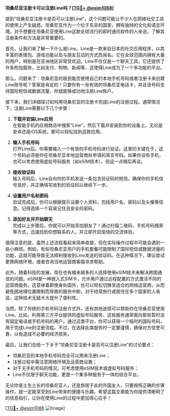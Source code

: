 **坦桑尼亚注册卡可以注册Line吗？[[TG💪+ @esim1088](https://t.me/s/esim1088)]**

提到“坦桑尼亚注册卡是否可以注册Line”，这个问题可能让不少人在网络社交工具的使用上产生疑惑。坦桑尼亚作为一个位于东非的国家，拥有独特的文化和语言环境。对于想要在坦桑尼亚使用Line这款全球流行的即时通讯软件的人来说，了解其注册条件和方法是非常重要的。

首先，让我们来了解一下什么是Line。Line是一款来自日本的社交应用程序，以其丰富的表情包、游戏功能以及与朋友互动的方式而闻名。它在全球范围内拥有大量的用户，特别是在亚洲地区非常受欢迎。Line不仅仅是一个聊天工具，它还提供了许多附加服务，比如支付、购物、新闻等，这使得Line成为了一个多功能的平台。

那么，问题来了：坦桑尼亚的居民能否使用自己的本地手机号码或者注册卡来创建Line账号呢？答案是肯定的！只要你有一张有效的坦桑尼亚电话卡，并且该号码支持国际短信或数据流量，你就能够成功地注册Line账户。

接下来，我们详细探讨如何用坦桑尼亚的注册卡完成Line的注册过程。通常情况下，注册Line需要以下几个步骤：

1. **下载并安装Line应用**  
   在智能手机的应用商店中搜索“Line”，然后下载并安装到你的设备上。无论是安卓还是iOS系统，都可以轻松找到这款应用。

2. **输入手机号码**  
   打开Line后，你需要输入一个有效的手机号码进行验证。这里的关键在于，这个号码必须是你在坦桑尼亚本地运营商处申请的真实号码。如果你没有手机，也可以考虑使用虚拟号码服务（如eSIM技术），但这一点稍后再谈。

3. **接收验证码**  
   输入号码后，Line会向你的手机发送一条包含验证码的短信。确保你的手机信号良好，并正确填写收到的验证码以继续下一步。

4. **设置用户名和密码**  
   验证完成后，你可以根据提示设置个人资料，包括用户名、密码以及头像等信息。记得选择一个容易记住且安全的密码。

5. **添加好友并开始聊天**  
   完成以上步骤后，你就可以开始添加朋友了！通过扫描二维码、手机号码搜索等方式，迅速找到你想联系的人，并立即开启愉快的交流体验。

值得注意的是，虽然上述流程看起来简单直接，但在实际操作过程中可能会遇到一些小麻烦。例如，有些坦桑尼亚用户的手机套餐可能限制了国际短信或数据流量的功能，这就可能导致无法顺利接收到Line发送的验证码。在这种情况下，建议尝试更换网络环境，或者咨询当地运营商客服寻求帮助。

此外，随着科技的发展，现在也有越来越多的人选择使用eSIM技术来解决跨国通信的问题。eSIM是一种嵌入式SIM卡，允许用户通过远程配置的方式激活不同的运营商服务。这意味着即使身处国外，也可以轻松切换至适合的网络运营商，从而避免因地理位置限制而导致的服务中断。对于经常旅行或居住在多个国家的人来说，这种技术无疑大大提升了便利性。

当然，除了传统的手机号码注册方式外，还有其他途径可以帮助你在坦桑尼亚使用Line。比如，利用第三方平台提供的虚拟号码服务，这些服务通常面向那些暂时没有固定电话或手机号码的用户。通过这类平台，你可以获得一个临时的国际号码，用于完成Line的注册流程。不过，在选择此类服务时一定要谨慎，确保对方信誉可靠，以免造成不必要的经济损失。

最后，让我们总结一下关于“坦桑尼亚注册卡是否可以注册Line”的讨论要点：

- 坦桑尼亚的本地手机号码完全可以用来注册Line；
- 注册过程中需注意网络环境及运营商设置；
- 对于无手机号码的情况，可考虑使用eSIM技术或虚拟号码服务；
- Line不仅限于聊天功能，更是一个集多种服务于一体的综合平台。

无论你是土生土长的坦桑尼亚人，还是旅居于此的外国友人，只要按照正确的步骤操作，就一定能享受到Line带来的便捷与乐趣。希望这篇文章能为你提供清晰明了的信息指引，让你在使用Line的过程中更加得心应手！

[[TG💪+ @esim1088](https://t.me/s/esim1088) ![Image](https://i.postimg.cc/4NQfJmqS/Snipaste-2025-05-13-00-14-12.png)]